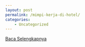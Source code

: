 ```yaml
---
layout: post
permalink: /mimpi-kerja-di-hotel/
categories:
    - Uncategorized
---
```


[Baca Selengkapnya](/05)